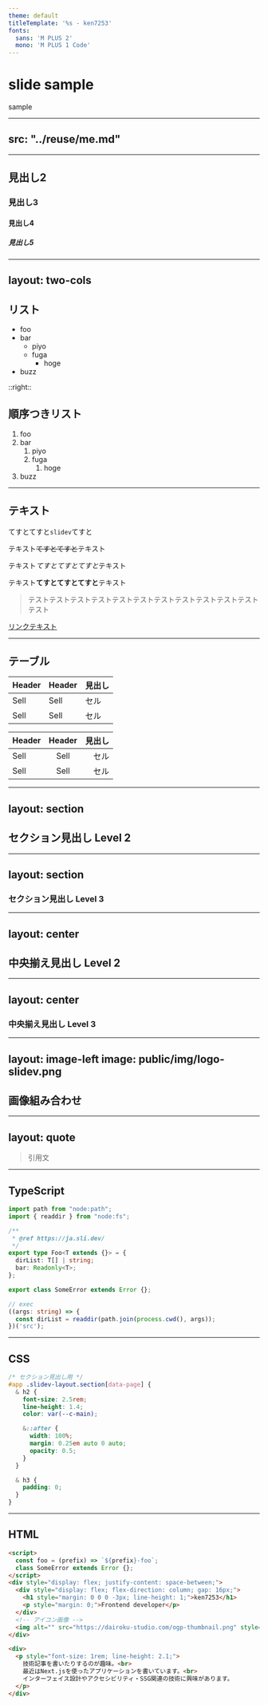 ```yaml
---
theme: default
titleTemplate: '%s - ken7253'
fonts:
  sans: 'M PLUS 2'
  mono: 'M PLUS 1 Code'
---
```


# slide sample

sample

---
src: "../reuse/me.md"
---

---

## 見出し2

### 見出し3

#### 見出し4

##### 見出し5

---
layout: two-cols
---

## リスト

- foo
- bar
  - piyo
  - fuga
    - hoge
- buzz

::right::

## 順序つきリスト

1. foo
2. bar
   1. piyo
   2. fuga
      1. hoge
3. buzz

---

## テキスト

てすとてすと`slidev`てすと

テキスト~~てすとてすと~~テキスト

テキスト*てすとてすとてすと*テキスト

テキスト**てすとてすとてすと**テキスト

> テストテストテストテストテストテストテストテストテストテストテストテスト

[リンクテキスト](https://ja.sli.dev/)

---

## テーブル

| Header | Header | 見出し |
| ------ | ------ | ------ |
| Sell   | Sell   | セル   |
| Sell   | Sell   | セル   |

| Header | Header | 見出し |
| :----- | :----: | -----: |
| Sell   |  Sell  |   セル |
| Sell   |  Sell  |   セル |

---
layout: section
---

## セクション見出し Level 2

---
layout: section
---

### セクション見出し Level 3

---
layout: center
---

## 中央揃え見出し Level 2

---
layout: center
---

### 中央揃え見出し Level 3

---
layout: image-left
image: public/img/logo-slidev.png
---

## 画像組み合わせ

---
layout: quote
---

> 引用文

---

## TypeScript

```ts
import path from "node:path";
import { readdir } from "node:fs";

/**
 * @ref https://ja.sli.dev/
 */
export type Foo<T extends {}> = {
  dirList: T[] | string;
  bar: Readonly<T>;
};

export class SomeError extends Error {};

// exec
((args: string) => {
  const dirList = readdir(path.join(process.cwd(), args));
})('src');
```

---

## CSS

```css
/* セクション見出し用 */
#app .slidev-layout.section[data-page] {
  & h2 {
    font-size: 2.5rem;
    line-height: 1.4;
    color: var(--c-main);

    &::after {
      width: 100%;
      margin: 0.25em auto 0 auto;
      opacity: 0.5;
    }
  }

  & h3 {
    padding: 0;
  }
}
```

---

## HTML

```html
<script>
  const foo = (prefix) => `${prefix}-foo`;
  class SomeError extends Error {};
</script>
<div style="display: flex; justify-content: space-between;">
  <div style="display: flex; flex-direction: column; gap: 16px;">
    <h1 style="margin: 0 0 0 -3px; line-height: 1;">ken7253</h1>
    <p style="margin: 0;">Frontend developer</p>
  </div>
  <!-- アイコン画像 -->
  <img alt="" src="https://dairoku-studio.com/ogp-thumbnail.png" style="position:fixed;">
</div>

<div>
  <p style="font-size: 1rem; line-height: 2.1;">
    技術記事を書いたりするのが趣味。<br>
    最近はNext.jsを使ったアプリケーションを書いています。<br>
    インターフェイス設計やアクセシビリティ・SSG関連の技術に興味があります。
  </p>
</div>
```
